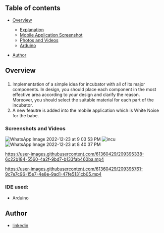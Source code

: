 ## Table of contents

- [Overview](#overview)
  - [Explanation](#explanation)
  - [Mobile Application Screenshot](#screenshot)
  - [Photos and Videos](#photosandvideos)
  - [Arduino](#arduino)

- [Author](#author)

## Overview

###
 <ol>
  <li>Implementation of a simple idea for incubator with all of its major components. In design, you should place each component in the most effective area according to your design and clarify the reason.
  Moreover, you should select the suitable material for each part of the incubator.
  <li> A new feautre is added into the mobile application which is White Noise for the babe.
 
 
 </ol>

### Screenshots and Videos
![WhatsApp Image 2022-12-23 at 9 03 53 PM](https://user-images.githubusercontent.com/61360429/209395262-d193cff3-7658-441d-b436-5c460a72fe88.jpeg)
![incu](https://user-images.githubusercontent.com/61360429/209395275-a15e69f3-0661-422e-962d-e84d9e4ced09.png)
![WhatsApp Image 2022-12-23 at 8 40 37 PM](https://user-images.githubusercontent.com/61360429/209395323-d6ed2c09-cbef-4c1f-b05c-ff00d79565ce.jpeg)


https://user-images.githubusercontent.com/61360429/209395338-6c22b184-5560-4a2f-9bd7-b133fab460ba.mp4



https://user-images.githubusercontent.com/61360429/209395761-9c7e7c96-15e7-4e8e-9ad1-47fe5131cb05.mp4





### IDE used:

- Arduino

## Author

- [linkedin ](https://www.linkedin.com/in/mariam-mounier-a8b254192/)
